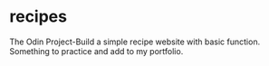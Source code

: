 # recipes
The Odin Project-Build a simple recipe website with basic function. Something to practice and add to my portfolio.
